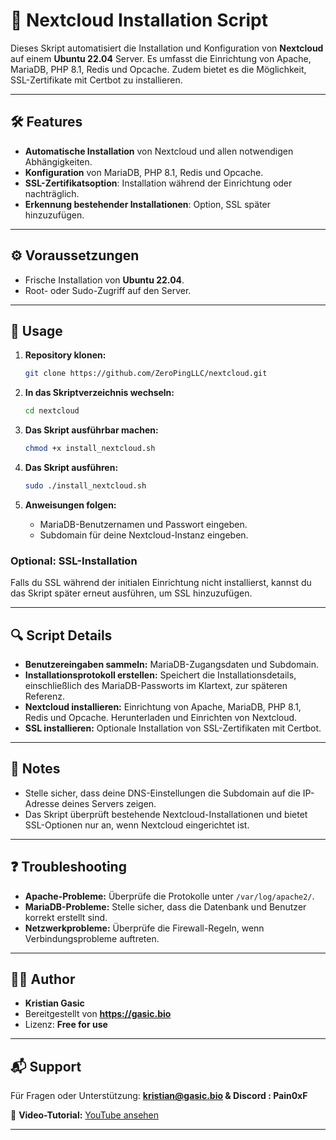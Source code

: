 # 🚀 Nextcloud Installation Script

Dieses Skript automatisiert die Installation und Konfiguration von **Nextcloud** auf einem **Ubuntu 22.04** Server. Es umfasst die Einrichtung von Apache, MariaDB, PHP 8.1, Redis und Opcache. Zudem bietet es die Möglichkeit, SSL-Zertifikate mit Certbot zu installieren.

---

## 🛠️ Features
- **Automatische Installation** von Nextcloud und allen notwendigen Abhängigkeiten.
- **Konfiguration** von MariaDB, PHP 8.1, Redis und Opcache.
- **SSL-Zertifikatsoption**: Installation während der Einrichtung oder nachträglich.
- **Erkennung bestehender Installationen**: Option, SSL später hinzuzufügen.

---

## ⚙️ Voraussetzungen
- Frische Installation von **Ubuntu 22.04**.
- Root- oder Sudo-Zugriff auf den Server.

---

## 📖 Usage
1. **Repository klonen:**
   ```bash
   git clone https://github.com/ZeroPingLLC/nextcloud.git
   ```

2. **In das Skriptverzeichnis wechseln:**
   ```bash
   cd nextcloud
   ```

3. **Das Skript ausführbar machen:**
   ```bash
   chmod +x install_nextcloud.sh
   ```

4. **Das Skript ausführen:**
   ```bash
   sudo ./install_nextcloud.sh
   ```

5. **Anweisungen folgen:**
   - MariaDB-Benutzernamen und Passwort eingeben.
   - Subdomain für deine Nextcloud-Instanz eingeben.

### Optional: SSL-Installation
Falls du SSL während der initialen Einrichtung nicht installierst, kannst du das Skript später erneut ausführen, um SSL hinzuzufügen.

---

## 🔍 Script Details
- **Benutzereingaben sammeln:** MariaDB-Zugangsdaten und Subdomain.
- **Installationsprotokoll erstellen:** Speichert die Installationsdetails, einschließlich des MariaDB-Passworts im Klartext, zur späteren Referenz.
- **Nextcloud installieren:** Einrichtung von Apache, MariaDB, PHP 8.1, Redis und Opcache. Herunterladen und Einrichten von Nextcloud.
- **SSL installieren:** Optionale Installation von SSL-Zertifikaten mit Certbot.

---

## 📝 Notes
- Stelle sicher, dass deine DNS-Einstellungen die Subdomain auf die IP-Adresse deines Servers zeigen.
- Das Skript überprüft bestehende Nextcloud-Installationen und bietet SSL-Optionen nur an, wenn Nextcloud eingerichtet ist.

---

## ❓ Troubleshooting
- **Apache-Probleme:** Überprüfe die Protokolle unter `/var/log/apache2/`.
- **MariaDB-Probleme:** Stelle sicher, dass die Datenbank und Benutzer korrekt erstellt sind.
- **Netzwerkprobleme:** Überprüfe die Firewall-Regeln, wenn Verbindungsprobleme auftreten.

---

## 🧑‍💻 Author
- **Kristian Gasic**
- Bereitgestellt von **https://gasic.bio**
- Lizenz: **Free for use**

---

## 📬 Support
Für Fragen oder Unterstützung:
**kristian@gasic.bio & Discord : Pain0xF**

🎥 **Video-Tutorial:** [YouTube ansehen](https://www.youtube.com/watch?v=_KRrfq_h9rk)

---
